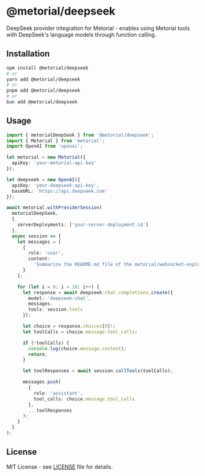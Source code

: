 # @metorial/deepseek

DeepSeek provider integration for Metorial - enables using Metorial tools with DeepSeek's language models through function calling.

## Installation

```bash
npm install @metorial/deepseek
# or
yarn add @metorial/deepseek
# or
pnpm add @metorial/deepseek
# or
bun add @metorial/deepseek
```

## Usage

```typescript
import { metorialDeepSeek } from '@metorial/deepseek';
import { Metorial } from 'metorial';
import OpenAI from 'openai';

let metorial = new Metorial({
  apiKey: 'your-metorial-api-key'
});

let deepseek = new OpenAI({
  apiKey: 'your-deepseek-api-key',
  baseURL: 'https://api.deepseek.com'
});

await metorial.withProviderSession(
  metorialDeepSeek,
  {
    serverDeployments: ['your-server-deployment-id']
  },
  async session => {
    let messages = [
      {
        role: 'user',
        content:
          'Summarize the README.md file of the metorial/websocket-explorer repository on GitHub?'
      }
    ];

    for (let i = 0; i < 10; i++) {
      let response = await deepseek.chat.completions.create({
        model: 'deepseek-chat',
        messages,
        tools: session.tools
      });

      let choice = response.choices[0]!;
      let toolCalls = choice.message.tool_calls;

      if (!toolCalls) {
        console.log(choice.message.content);
        return;
      }

      let toolResponses = await session.callTools(toolCalls);

      messages.push(
        {
          role: 'assistant',
          tool_calls: choice.message.tool_calls
        },
        ...toolResponses
      );
    }
  }
);
```

## License

MIT License - see [LICENSE](../../LICENSE) file for details.

